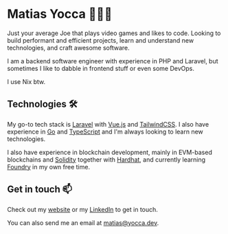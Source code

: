 # Matias Yocca 👨🏻‍💻

Just your average Joe that plays video games and likes to code. Looking to build performant and efficient projects, learn and understand new technologies, and craft awesome software.

I am a backend software engineer with experience in PHP and Laravel, but sometimes I like to dabble in frontend stuff or even some DevOps.

I use Nix btw.

## Technologies 🛠

My go-to tech stack is [Laravel](https://laravel.com/) with [Vue.js](https://vuejs.org/) and [TailwindCSS](https://tailwindcss.com/). I also have experience in [Go](https://golang.org/) and [TypeScript](https://www.typescriptlang.org/) and I'm always looking to learn new technologies.

I also have experience in blockchain development, mainly in EVM-based blockchains and [Solidity](https://soliditylang.org/) together with [Hardhat](https://hardhat.org/), and currently learning [Foundry](https://getfoundry.sh/) in my own free time.

## Get in touch 📫

Check out my [website](https://matias.yocca.dev/) or my [LinkedIn](https://www.linkedin.com/in/mayocca/) to get in touch.

You can also send me an email at [matias@yocca.dev](mailto:matias@yocca.dev).
